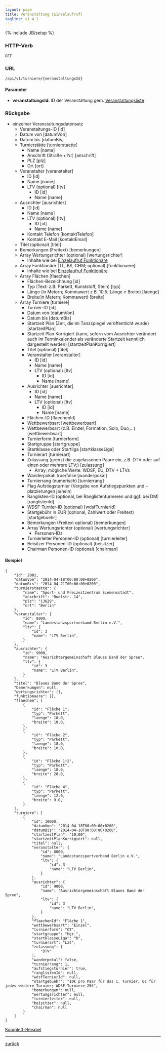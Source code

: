 ```yaml
---
layout: page
title: Veranstaltung (Einzelaufruf)
tagline: v1.4.1
---
```

{% include JB/setup %}

### HTTP-Verb ###
	GET

### URL ###
	/api/v1/turniere/{veranstaltungsId}

#### Parameter ####

* **veranstaltungsId**: ID der Veranstaltung gem. [Veranstaltungsliste](veranstaltung_liste.html)

### Rückgabe ###
* einzelner Veranstaltungsdatensatz 
  * Veranstaltungs-ID [id]
  * Datum von [datumVon]
  * Datum bis [datumBis]
  * Turnierstätte [turnierstaette]
  	* Name [name]
  	* Anschrift (Straße + Nr) [anschrift]
  	* PLZ [plz]
  	* Ort [ort]
  * Veranstalter [veranstalter]
  	* ID [id]
  	* Name [name]
  	* LTV (optional) [ltv]
  	  * ID [id]
  	  * Name [name]
  * Ausrichter [ausrichter]
  	* ID [id]
  	* Name [name]
  	* LTV (optional) [ltv]
  	  * ID [id]
  	  * Name [name]
  	* Kontakt Telefon [kontaktTelefon]
  	* Kontakt E-Mail [kontaktEmail]
  * Titel (optional) [titel]
  * Bemerkungen (Freitext) [bemerkungen]
  * Array Wertungsrichter (optional) [wertungsrichter]
  	* Inhalte wie bei [Einzelaufruf Funktionäre](funktionaere_einzelaufruf.html)
  * Array Funktionäre (TL, BS, CHM; optional) [funktionaere]
    * Inhalte wie bei [Einzelaufruf Funktionäre](funktionaere_einzelaufruf.html)
  * Array Flächen [flaechen]
  	* Flächen-Bezeichnung [id]
  	* Typ (Text: z.B. Parkett, Kunststoff, Stein) [typ]
  	* Länge (in Metern; Kommawert z.B. 10,5; Länge ≥ Breite) [laenge]
  	* Breite(in Metern; Kommawert) [breite]
  * Array Turniere [turniere]
  	* Turnier-ID [id]
  	* Datum von [datumVon]
  	* Datum bis [datumBis]
  	* Startzeit Plan (Zeit, die im Tanzspiegel veröffentlicht wurde) [startzeitPlan]
  	* Startzeit Plan Korrigiert (kann, sofern vom Ausrichter verändert auch im Terminkalender als veränderte Startzeit kenntlich dargestellt werden) [startzeitPlanKorrigiert]
  	* Titel (optional) [titel]
  	* Veranstalter [veranstalter]
  	  * ID [id]
  	  * Name [name]
  	  * LTV (optional) [ltv]
  	  	* ID [id]
  	  	* Name [name]
  	* Ausrichter [ausrichter]
  	  * ID [id]
  	  * Name [name]
  	  * LTV (optional) [ltv]
  	  	* ID [id]
  	  	* Name [name]
  	 * Flächen-ID [flaechenId]
  	 * Wettbewerbsart [wettbewerbsart]
  	 * Wettbewerbsart (z.B. Einzel, Formation, Solo, Duo,…) [wettbewerbsart]
  	 * Turnierform [turnierform]
  	 * Startgruppe [startgruppe]
  	 * Startklasse oder Startliga [startklasseLiga]
  	 * Turnierart [turnierart]
  	 * Zulassung (grenzt die zugelassenen Paare ein, z.B. DTV oder auf einen oder mehrere LTV;) [zulassung]
  	   * Array; mögliche Werte: WDSF, EU, DTV + LTVs
  	 * Wanderpokal: true/false [wanderpokal]
  	 * Turnierrang (numerisch) [turnierrang]
  	 * Flag Aufstiegsturnier (Vergabe von Aufstiegspunkten und –platzierungen ja/nein)
  	 * Ranglisten-ID (optional, bei Ranglistenturnieren und ggf. bei DM) [ranglistenId]
  	 * WDSF-Turnier-ID (optional) [wdsfTurnierId]
  	 * Startgebühr in EUR (optional, Zahlwert oder Freitext) [startgebuehr]
  	 * Bemerkungen (Freitext optional) [bemerkungen]
  	 * Array Wertungsrichter (optional) [wertungsrichter]
  	   * Personen-IDs
  	 * Turnierleiter Personen-ID (optional) [turnierleiter]
  	 * Beisitzer Personen-ID (optional) [beisitzer]
  	 * Chairman Personen-ID (optional) [chairman]

#### Beispiel ####

<pre class="line-numbers"><code class="language-javascript">{
	"id": 2001,
	"datumVon": "2014-04-18T00:00:00+0200",
	"datumBis": "2014-04-21T00:00:00+0200",
	"turnierstaette": {
		"name": "Sport- und Freizeitzentrum Siemensstadt",
		"anschrift": "Buolstr. 14",
		"plz": "13629",
		"ort": "Berlin"
	},
	"veranstalter": {
		"id": 8000,
		"name": "Landestanzsportverband Berlin e.V.",
		"ltv": {
			"id": 3
			"name": "LTV Berlin",
		}
	},
	"ausrichter": {
		"id": 9000,
		"name": "Ausrichtergemeinschaft Blaues Band der Spree",
		"ltv": {
			"id": 3
			"name": "LTV Berlin",
		}
	},
	"titel": "Blaues Band der Spree",
	"bemerkungen": null,
	"wertungsrichter": [],
	"funktionaere": [],
	"flaechen": [
		{
			"id": "Fläche 1",
			"typ": "Parkett",
			"laenge": 18.0,
			"breite": 10.0,
		},
		{
			"id": "Fläche 2",
			"typ": "Parkett",
			"laenge": 18.0,
			"breite": 10.0,
		},
		{
			"id": "Fläche 1+2",
			"typ": "Parkett",
			"laenge": 18.0,
			"breite": 20.0,
		},
		{
			"id": "Fläche 4",
			"typ": "Parkett",
			"laenge": 12.0,
			"breite": 9.0,
		}
	],
	"turniere": [
		{
			"id": 10000,
			"datumVon": "2014-04-18T00:00:00+0200",
			"datumBis": "2014-04-18T00:00:00+0200",
			"startzeitPlan": "10:00",
			"startzeitPlanKorrigiert": null,
			"titel": null,
			"veranstalter": {
				"id": 8000,
				"name": "Landestanzsportverband Berlin e.V.",
				"ltv": {
					"id": 3
					"name": "LTV Berlin",
				}
			},
			"ausrichter": {
				"id": 9000,
				"name": "Ausrichtergemeinschaft Blaues Band der Spree",
				"ltv": {
					"id": 3
					"name": "LTV Berlin",
				}
			},
			"flaechenId": "Fläche 1",
			"wettbewerbsart": "Einzel",
			"turnierform": "OT",
			"startgruppe": "Hgr.",
			"startklasseLiga": "D",
			"turnierart": "Lat",
			"zulassung": [
				"DTV"
			],
			"wanderpokal": false,
			"turnierrang": 1,
			"aufstiegsturnier": true,
			"ranglistenId": null,
			"wdsfTurnierId": null,
			"startgebuehr": "10€ pro Paar für das 1. Turnier, 6€ für jedes weitere Turnier; WDSF-Turniere 25€",
			"bemerkungen": null,
			"wertungsrichter": null,
			"turnierleiter": null,
			"beisitzer": null,
			"chairman": null
		}
	]
}</code></pre>

[Komplett-Beispiel](../../examples/turnierliste.json)

* * *

[zurück](javascript:history.go(-1))